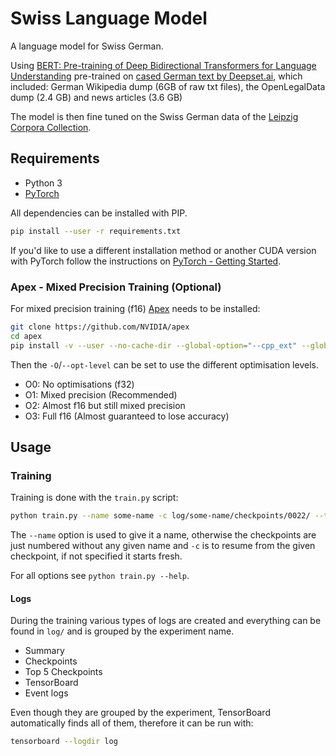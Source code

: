 # Swiss Language Model

A language model for Swiss German.

Using [BERT: Pre-training of Deep Bidirectional Transformers for Language Understanding][arxiv-bert]
pre-trained on [cased German text by Deepset.ai][bert-german], which included:
German Wikipedia dump (6GB of raw txt files), the OpenLegalData dump (2.4 GB)
and news articles (3.6 GB)

The model is then fine tuned on the Swiss German data of the
[Leipzig Corpora Collection][leipzig-corpora].

## Requirements

- Python 3
- [PyTorch][pytorch]

All dependencies can be installed with PIP.

```sh
pip install --user -r requirements.txt
```

If you'd like to use a different installation method or another CUDA version
with PyTorch follow the instructions on
[PyTorch - Getting Started][pytorch-started].

### Apex - Mixed Precision Training (Optional)

For mixed precision training (f16) [Apex][apex] needs to be installed:

```sh
git clone https://github.com/NVIDIA/apex
cd apex
pip install -v --user --no-cache-dir --global-option="--cpp_ext" --global-option="--cuda_ext" ./
```

Then the `-O`/`--opt-level` can be set to use the different optimisation levels.

- O0: No optimisations (f32)
- O1: Mixed precision (Recommended)
- O2: Almost f16 but still mixed precision
- O3: Full f16 (Almost guaranteed to lose accuracy)


## Usage

### Training

Training is done with the `train.py` script:

```sh
python train.py --name some-name -c log/some-name/checkpoints/0022/ --train-text /path/to/text.tsv --validation-text /path/to/text.tsv
```

The `--name` option is used to give it a name, otherwise the checkpoints are
just numbered without any given name and `-c` is to resume from the given
checkpoint, if not specified it starts fresh.

For all options see `python train.py --help`.

#### Logs

During the training various types of logs are created and everything can be
found in `log/` and is grouped by the experiment name.

- Summary
- Checkpoints
- Top 5 Checkpoints
- TensorBoard
- Event logs

Even though they are grouped by the experiment, TensorBoard automatically finds
all of them, therefore it can be run with:

```sh
tensorboard --logdir log
```

[apex]: https://github.com/nvidia/apex
[arxiv-bert]: https://arxiv.org/abs/1810.04805
[bert-german]: https://deepset.ai/german-bert
[leipzig-corpora]: https://wortschatz.uni-leipzig.de/en/download/
[pytorch]: https://pytorch.org/
[pytorch-started]: https://pytorch.org/get-started/locally/
